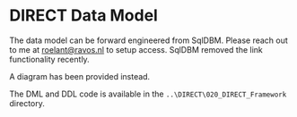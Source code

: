 # DIRECT Data Model

The data model can be forward engineered from SqlDBM. Please reach out to me at [roelant@ravos.nl](mailto:roelant@ravos.nl) to setup access. SqlDBM removed the link functionality recently.

A diagram has been provided instead.

The DML and DDL code is available in the `..\DIRECT\020_DIRECT_Framework` directory.
